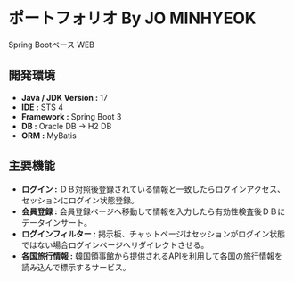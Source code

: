 # ポートフォリオ By JO MINHYEOK
Spring Bootベース WEB

## 開発環境
- **Java / JDK Version :** 17
- **IDE :** STS 4
- **Framework :** Spring Boot 3
- **DB :** Oracle DB → H2 DB
- **ORM :** MyBatis

## 主要機能
- **ログイン :** ＤＢ対照後登録されている情報と一致したらログインアクセス、セッションにログイン状態登録。
- **会員登録 :** 会員登録ページへ移動して情報を入力したら有効性検査後ＤＢにデータインサート。
- **ログインフィルター :** 掲示板、チャットページはセッションがログイン状態ではない場合ログインページへリダイレクトさせる。
- **各国旅行情報 :** 韓国領事館から提供されるAPIを利用して各国の旅行情報を読み込んで標示するサービス。
